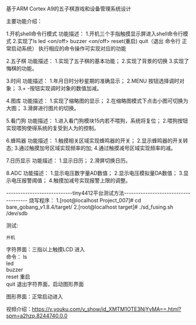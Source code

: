 基于ARM Cortex A9的五子棋游戏和设备管理系统设计

主要功能介绍：

1.开机shell命令行模式
功能描述：
	1.开机三个手指触摸显示屏进入shell命令行模式
	2.实现了ls 
		led <num> <on/off>
		buzzer <on/off>
		reset(重启)
		quit（退出 命令行 正常启动系统）
	执行相应的命令操作可实现对应的功能

2.五子棋
功能描述：
	1.实现了五子棋的基本功能；
	2.实现了背景的切换
	3.实现了悔棋的功能。

3.时间
功能描述：
	1.年月日时分秒星期的准确显示；
	2.MENU 按钮选择调时对象；
	3.+ -按钮实现调时对象的数值加减。

4.图库
功能描述：
	1.实现了缩略图的显示；
	2.在缩略图模式下点击小图可切换为大图；
	3.滑屏进行图片的切换。

5.看门狗
功能描述：
	1.进入看门狗模块15内若不喂狗，系统将复位；
	2.喂狗按钮实现喂狗使得系统的复受到人为的控制。
	
6.蜂鸣器
功能描述：
	1.触摸相关区域实现蜂鸣器的开关；
	2.显示蜂鸣器的开关转态;
	3.通过触摸加号区域实现频率的加;
	4.通过触摸减号区域实现频率的减。
	
7.日历显示
功能描述：
	1.显示日历；
	2.滑屏切换日历。
	
8.ADC
功能描述：
	1.显示电压数字量AD数值；
	2.显示电压模拟量DA数值；
	3.显示电压报警阈值；
	4.触摸加减号实现报警上限的调整。

----------------------------tiny4412平台测试方法-------------------------------------
烧写程序：
1.[root@localhost Project_007]# cd bare_gobang_v1.8.4/target/
2.[root@localhost target]# ./sd_fusing.sh /dev/sdb

测试:

	开机   

字符界面：三指以上触摸LCD 进入		
命令：	ls   
	led			
	buzzer				
	reset  重启				
	quit   退出字符界面，启动图形界面
		
图形界面：正常启动进入

视频介绍：https://v.youku.com/v_show/id_XMTM1OTE3NjYyMA==.html?spm=a2hzp.8244740.0.0
